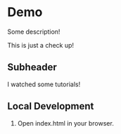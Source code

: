 # Demo

Some description!

This is just a check up!

## Subheader

I watched some tutorials!

## Local Development

1. Open index.html in your browser.
